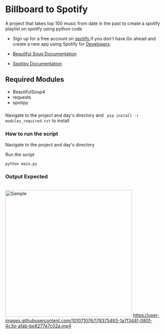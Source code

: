 # Billboard to Spotify
 A project that takes top 100 music from date in the past to create a spotify playlist on spotify using python code
- Sign up for a free account on  [spotify](https://open.spotify.com/),if you don't have.Go ahead and create a new app using Spotify for [Developers](https://developer.spotify.com/dashboard/login).

- [Beautiful Soup Documentation](https://www.crummy.com/software/BeautifulSoup/bs4/doc/)
- [Spotipy Documentation](https://spotipy.readthedocs.io/en/master/)
## Required Modules
- BeautifulSoup4
- requests
- spotipy
###

Navigate to the project and day's directory and ` pip install -r modules_required.txt` to install

   
### How to run the script
Navigate to the project and day's directory

Run the script

`python main.py`

### Output Expected 
 <br><img src=" https://user-images.githubusercontent.com/101071076/178375493-1a7f344f-080f-4c3e-afab-be8277e7c02a.mp4" title="Sample" width="400"/>
  https://user-images.githubusercontent.com/101071076/178375493-1a7f344f-080f-4c3e-afab-be8277e7c02a.mp4
